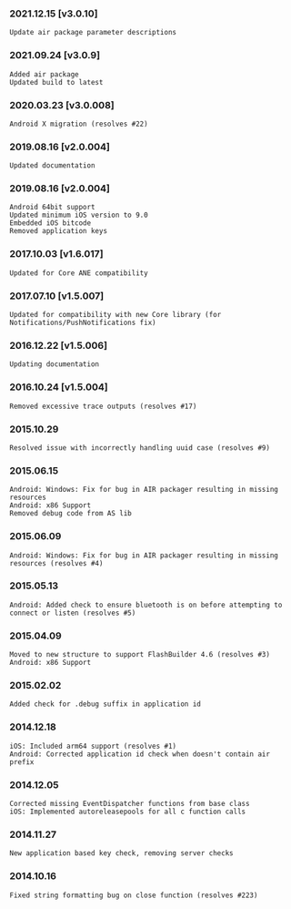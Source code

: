 ### 2021.12.15 [v3.0.10]

```
Update air package parameter descriptions
```

### 2021.09.24 [v3.0.9]

```
Added air package 
Updated build to latest
```



### 2020.03.23 [v3.0.008]

```
Android X migration (resolves #22)
```


### 2019.08.16 [v2.0.004]

```
Updated documentation
```


### 2019.08.16 [v2.0.004]

```
Android 64bit support
Updated minimum iOS version to 9.0 
Embedded iOS bitcode
Removed application keys 
```


### 2017.10.03 [v1.6.017]

```
Updated for Core ANE compatibility
```


### 2017.07.10 [v1.5.007]

```
Updated for compatibility with new Core library (for Notifications/PushNotifications fix)
```


### 2016.12.22 [v1.5.006]

```
Updating documentation
```


### 2016.10.24 [v1.5.004]

```
Removed excessive trace outputs (resolves #17)
```


### 2015.10.29

```
Resolved issue with incorrectly handling uuid case (resolves #9)
```


### 2015.06.15

```
Android: Windows: Fix for bug in AIR packager resulting in missing resources
Android: x86 Support
Removed debug code from AS lib
```


### 2015.06.09

```
Android: Windows: Fix for bug in AIR packager resulting in missing resources (resolves #4)
```


### 2015.05.13

```
Android: Added check to ensure bluetooth is on before attempting to connect or listen (resolves #5)
```


### 2015.04.09

```
Moved to new structure to support FlashBuilder 4.6 (resolves #3)
Android: x86 Support
```


### 2015.02.02

```
Added check for .debug suffix in application id
```


### 2014.12.18

```
iOS: Included arm64 support (resolves #1) 
Android: Corrected application id check when doesn't contain air prefix 
```


### 2014.12.05

```
Corrected missing EventDispatcher functions from base class
iOS: Implemented autoreleasepools for all c function calls
```


### 2014.11.27

```
New application based key check, removing server checks
```


### 2014.10.16

```
Fixed string formatting bug on close function (resolves #223)
```

